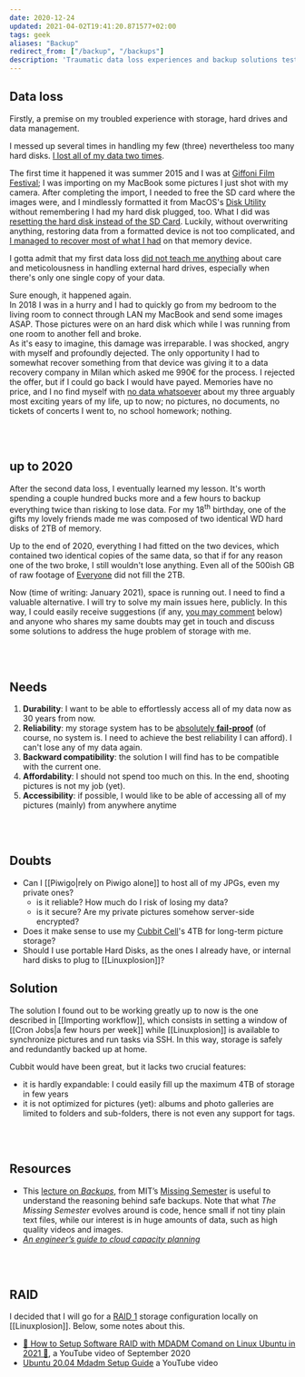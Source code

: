 ```yaml
---
date: 2020-12-24
updated: 2021-04-02T19:41:20.871577+02:00
tags: geek
aliases: "Backup"
redirect_from: ["/backup", "/backups"]
description: 'Traumatic data loss experiences and backup solutions testing'
---
```

## Data loss

Firstly, a premise on my troubled experience with storage, hard drives and data management.

I messed up several times in handling my few (three) nevertheless too many hard disks. <u>I lost all of my data two times</u>.

The first time it happened it was summer 2015 and I was at [Giffoni Film Festival](/stuff#giffoni-film-festival "Giffoni Film Festival"); I was importing on my MacBook some pictures I just shot with my camera. After completing the import, I needed to free the SD card where the images were, and I mindlessly formatted it from MacOS's [Disk Utility](https://en.wikipedia.org/wiki/Disk_Utility "“Disk Utility” on Wikipedia") without remembering I had my hard disk plugged, too. What I did was <u>resetting the hard disk instead of the SD Card</u>. Luckily, without overwriting anything, restoring data from a formatted device is not too complicated, and <u>I managed to recover most of what I had</u> on that memory device.

I gotta admit that my first data loss <u>did not teach me anything</u> about care and meticolousness in handling external hard drives, especially when there's only one single copy of your data.

Sure enough, it happened again.\
In 2018 I was in a hurry and I had to quickly go from my bedroom to the living room to connect through LAN my MacBook and send some images ASAP. Those pictures were on an hard disk which while I was running from one room to another fell and broke.\
As it's easy to imagine, this damage was irreparable. I was shocked, angry with myself and profoundly dejected. The only opportunity I had to somewhat recover something from that device was giving it to a data recovery company in Milan which asked me 990€ for the process. I rejected the offer, but if I could go back I would have payed. Memories have no price, and I no find myself with <u>no data whatsoever</u> about my three arguably most exciting years of my life, up to now; no pictures, no documents, no tickets of concerts I went to, no school homework; nothing.

<br>
<br>

## up to 2020

After the second data loss, I eventually learned my lesson. It's worth spending a couple hundred bucks more and a few hours to backup everything twice than risking to lose data. For my 18<sup>th</sup> birthday, one of the gifts my lovely friends made me was composed of two identical WD hard disks of 2TB of memory.

Up to the end of 2020, everything I had fitted on the two devices, which contained two identical copies of the same data, so that if for any reason one of the two broke, I still wouldn't lose anything. Even all of the 500ish GB of raw footage of [Everyone](/everyone "Everyone short movie") did not fill the 2TB.

Now (time of writing: January 2021), space is running out. I need to find a valuable alternative. I will try to solve my main issues here, publicly. In this way, I could easily receive suggestions (if any, [you may comment](#comments) below) and anyone who shares my same doubts may get in touch and discuss some solutions to address the huge problem of storage with me.

<br>
<br>

## Needs

1. **Durability**: I want to be able to effortlessly access all of my data now as 30 years from now.
1. **Reliability**: my storage system has to be <u>absolutely <strong>fail-proof</strong></u> (of course, no system is. I need to achieve the best reliability I can afford). I can't lose any of my data again.
1. **Backward compatibility**: the solution I will find has to be compatible with the current one.
1. **Affordability**: I should not spend too much on this. In the end, shooting pictures is not my job (yet).
1. **Accessibility**: if possible, I would like to be able of accessing all of my pictures (mainly) from anywhere anytime

<br>
<br>

## Doubts

- Can I [[Piwigo|rely on Piwigo alone]] to host all of my JPGs, even my private ones?
	- is it reliable? How much do I risk of losing my data?
	- is it secure? Are my private pictures somehow server-side encrypted?
- Does it make sense to use my [Cubbit Cell](https://cubbit.io "Cubbit")'s 4TB for long-term picture storage?
- Should I use portable Hard Disks, as the ones I already have, or internal hard disks to plug to [[Linuxplosion]]?

## Solution

The solution I found out to be working greatly up to now is the one described in [[Importing workflow]], which consists in setting a window of [[Cron Jobs|a few hours per week]] while [[Linuxplosion]] is available to synchronize pictures and run tasks via SSH. In this way, storage is safely and redundantly backed up at home.

Cubbit would have been great, but it lacks two crucial features:
- it is hardly expandable: I could easily fill up the maximum 4TB of storage in few years
- it is not optimized for pictures (yet): albums and photo galleries are limited to folders and sub-folders, there is not even any support for tags.

<br>
<br>

## Resources

- This [lecture on *Backups*](https://missing.csail.mit.edu/2019/backups/ "Backups - Missing Semester"), from MIT’s [Missing Semester](https://missing.csail.mit.edu/ "The Missing Semester") is useful to understand the reasoning behind safe backups. Note that what *The Missing Semester* evolves around is code, hence small if not tiny plain text files, while our interest is in huge amounts of data, such as high quality videos and images.
- [<cite>An engineer’s guide to cloud capacity planning</cite>](https://increment.com/cloud/an-engineers-guide-to-cloud-capacity-planning/ "An engineer’s guide to cloud capacity planning")

<br>
<br>

## RAID

I decided that I will go for a [RAID 1](https://en.wikipedia.org/wiki/Standard_RAID_levels#RAID_1 "“RAID Levels” on Wikipedia") storage configuration locally on [[Linuxplosion]]. Below, some notes about this.

- [💽 How to Setup Software RAID with MDADM Comand on Linux Ubuntu in 2021 💾](https://youtu.be/O3Iq9hx8V7U "💽 How to Setup Software RAID with MDADM Comand on Linux Ubuntu in 2021 💾"), a YouTube video of September 2020
- [Ubuntu 20.04 Mdadm Setup Guide](https://youtu.be/F4YIxh1kkhI "Ubuntu 20.04 Mdadm Setup Guide") a YouTube video